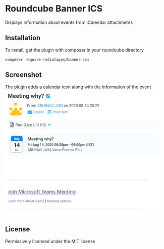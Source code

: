 # Roundcube Banner ICS

Displays information about events from iCalendar attachmetns

## Installation
To install, get the plugin with composer in your roundcube directory
```
composer require radialapps/banner-ics
```

## Screenshot
The plugin adds a calendar icon along with the information of the event
<br/>
<img src="screenshot.png" alt="Screenshot" width="500"/>

## License
Permissively licensed under the MIT license

